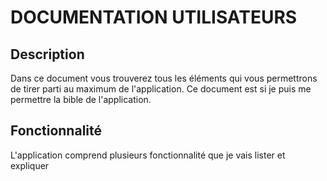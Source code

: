 # DOCUMENTATION UTILISATEURS

## Description

Dans ce document vous trouverez tous les éléments qui vous permettrons de tirer parti au maximum de l'application. Ce document est si je puis me permettre la bible de l'application.

## Fonctionnalité 

L'application comprend plusieurs fonctionnalité que je vais lister et expliquer 

